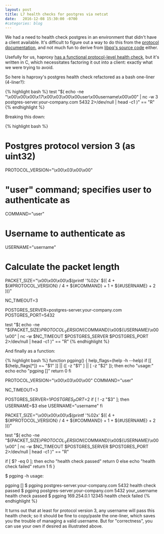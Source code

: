 ```yaml
---
layout: post
title: L7 health checks for postgres via netcat
date:   2016-12-08 15:30:00 -0700
#categories: blog
---
```


We had a need to health check postgres in an environment that didn't have a client available. It's difficult to figure out a way to do this from the [protocol documentation](https://www.postgresql.org/docs/9.6/static/protocol-overview.html#PROTOCOL-MESSAGE-CONCEPTS), and not much fun to derive from [libpq's source code](https://github.com/postgres/postgres/tree/master/src/interfaces/libpq) either.

Usefully for us, haproxy [has a functional protocol-level health check](https://github.com/haproxy/haproxy/blob/master/src/cfgparse.c#L4864-L4923), but it's written in C, which necessitates factoring it out into a client: exactly what we were trying to avoid.

So here is haproxy's postgres health check refactored as a bash one-liner (4-liner?):

{% highlight bash %}
test "$(
  echo -ne "\x00\x00\x00\x17\x00\x03\x00\x00user\x00username\x00\x00" |
  nc -w 3 postgres-server.your-company.com 5432 2>/dev/null | head -c1
)" == "R"
{% endhighlight %}

Breaking this down:

{% highlight bash %}
# Postgres protocol version 3 (as uint32)
PROTOCOL_VERSION="\x00\x03\x00\x00"
# "user" command; specifies user to authenticate as
COMMAND="user"
# Username to authenticate as
USERNAME="username"

# Calculate the packet length
PACKET_SIZE="\x00\x00\x00\x$(printf '%02x' $((
  4 +
  ${#PROTOCOL_VERSION} / 4 +
  ${#COMMAND} +
  1 +
  ${#USERNAME} +
  2
)))"

NC_TIMEOUT=3

POSTGRES_SERVER=postgres-server.your-company.com
POSTGRES_PORT=5432


test "$(
  echo -ne "${PACKET_SIZE}${PROTOCOL_VERSION}${COMMAND}\x00${USERNAME}\x00\x00" |
  nc -w $NC_TIMEOUT $POSTGRES_SERVER $POSTGRES_PORT 2>/dev/null | head -c1
)" == "R"
{% endhighlight %}

And finally as a function:

{% highlight bash %}
function pgping() {
  help_flags=(help -h --help)
  if [[ ${help_flags[*]} =~ "$1" ]] || ([ -z "$1" ] || [ -z "$2" ]); then
    echo "usage:"
    echo
    echo "pgping <server> <port> [<username>]"
    return 0
  fi

  PROTOCOL_VERSION="\x00\x03\x00\x00"
  COMMAND="user"

  NC_TIMEOUT=3

  POSTGRES_SERVER=$1
  POSTGRES_PORT=$2
  if [ ! -z "$3" ]; then
    USERNAME=$3
  else
    USERNAME="username"
  fi

  PACKET_SIZE="\x00\x00\x00\x$(printf '%02x' $((
    4 +
    ${#PROTOCOL_VERSION} / 4 +
    ${#COMMAND} +
    1 +
    ${#USERNAME} +
    2
  )))"

  test "$(
    echo -ne "${PACKET_SIZE}${PROTOCOL_VERSION}${COMMAND}\x00${USERNAME}\x00\x00" |
    nc -w $NC_TIMEOUT $POSTGRES_SERVER $POSTGRES_PORT 2>/dev/null | head -c1
  )" == "R"

  if [ $? -eq 0 ]; then
    echo "health check passed"
    return 0
  else
    echo "health check failed"
    return 1
  fi
}

$ pgping -h
usage:

pgping <server> <port> [<username>]
$ pgping postgres-server.your-company.com 5432
health check passed
$ pgping postgres-server.your-company.com 5432 your_username
health check passed
$ pgping 169.254.0.1 12345
health check failed
{% endhighlight %}

It turns out that at least for protocol version 3, any username will pass this health check; so it should be fine to copy/paste the one-liner, which saves you the trouble of managing a valid username. But for "correctness", you can use your own if desired as illustrated above.
